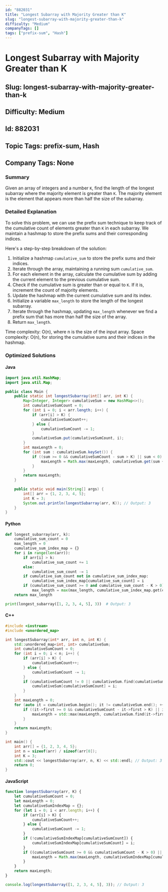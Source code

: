 ```yaml
---
id: "882031"
title: "Longest Subarray with Majority Greater than K"
slug: "longest-subarray-with-majority-greater-than-k"
difficulty: "Medium"
companyTags: []
tags: ["prefix-sum", "Hash"]
---
```


# Longest Subarray with Majority Greater than K
## Slug: longest-subarray-with-majority-greater-than-k
## Difficulty: Medium
## Id: 882031
## Topic Tags: prefix-sum, Hash
## Company Tags: None

### Summary
Given an array of integers and a number `K`, find the length of the longest subarray where the majority element is greater than `K`. The majority element is the element that appears more than half the size of the subarray.

### Detailed Explanation
To solve this problem, we can use the prefix sum technique to keep track of the cumulative count of elements greater than `K` in each subarray. We maintain a hashmap to store the prefix sums and their corresponding indices.

Here's a step-by-step breakdown of the solution:

1. Initialize a hashmap `cumulative_sum` to store the prefix sums and their indices.
2. Iterate through the array, maintaining a running sum `cumulative_sum`.
3. For each element in the array, calculate the cumulative sum by adding the current element to the previous cumulative sum.
4. Check if the cumulative sum is greater than or equal to `K`. If it is, increment the count of majority elements.
5. Update the hashmap with the current cumulative sum and its index.
6. Initialize a variable `max_length` to store the length of the longest subarray.
7. Iterate through the hashmap, updating `max_length` whenever we find a prefix sum that has more than half the size of the array.
8. Return `max_length`.

Time complexity: O(n), where n is the size of the input array.
Space complexity: O(n), for storing the cumulative sums and their indices in the hashmap.

### Optimized Solutions

#### Java
```java
import java.util.HashMap;
import java.util.Map;

public class Main {
    public static int longestSubarray(int[] arr, int K) {
        Map<Integer, Integer> cumulativeSum = new HashMap<>();
        int cumulativeSumCount = 0;
        for (int i = 0; i < arr.length; i++) {
            if (arr[i] > K) {
                cumulativeSumCount++;
            } else {
                cumulativeSumCount -= 1;
            }
            cumulativeSum.put(cumulativeSumCount, i);
        }
        int maxLength = 0;
        for (int sum : cumulativeSum.keySet()) {
            if ((sum >= 0 && cumulativeSumCount - sum > K) || sum < 0) {
                maxLength = Math.max(maxLength, cumulativeSum.get(sum + K));
            }
        }
        return maxLength;
    }

    public static void main(String[] args) {
        int[] arr = {1, 2, 3, 4, 5};
        int K = 3;
        System.out.println(longestSubarray(arr, K)); // Output: 3
    }
}
```

#### Python
```python
def longest_subarray(arr, k):
    cumulative_sum_count = 0
    max_length = 0
    cumulative_sum_index_map = {}
    for i in range(len(arr)):
        if arr[i] > k:
            cumulative_sum_count += 1
        else:
            cumulative_sum_count -= 1
        if cumulative_sum_count not in cumulative_sum_index_map:
            cumulative_sum_index_map[cumulative_sum_count] = i
        if (cumulative_sum_count >= 0 and cumulative_sum_count - K > 0) or cumulative_sum_count < 0:
            max_length = max(max_length, cumulative_sum_index_map.get(cumulative_sum_count + K))
    return max_length

print(longest_subarray([1, 2, 3, 4, 5], 3))  # Output: 3
```

#### C++
```cpp
#include <iostream>
#include <unordered_map>

int longestSubarray(int* arr, int n, int K) {
    std::unordered_map<int, int> cumulativeSum;
    int cumulativeSumCount = 0;
    for (int i = 0; i < n; i++) {
        if (arr[i] > K) {
            cumulativeSumCount++;
        } else {
            cumulativeSumCount -= 1;
        }
        if (cumulativeSumCount != 0 || cumulativeSum.find(cumulativeSumCount) == cumulativeSum.end()) {
            cumulativeSum[cumulativeSumCount] = i;
        }
    }
    int maxLength = 0;
    for (auto it = cumulativeSum.begin(); it != cumulativeSum.end(); ++it) {
        if ((it->first >= 0 && cumulativeSumCount - it->first > K) || it->first < 0) {
            maxLength = std::max(maxLength, cumulativeSum.find(it->first + K)->second);
        }
    }
    return maxLength;
}

int main() {
    int arr[] = {1, 2, 3, 4, 5};
    int n = sizeof(arr) / sizeof(arr[0]);
    int K = 3;
    std::cout << longestSubarray(arr, n, K) << std::endl; // Output: 3
    return 0;
}
```

#### JavaScript
```javascript
function longestSubarray(arr, K) {
    let cumulativeSumCount = 0;
    let maxLength = 0;
    let cumulativeSumIndexMap = {};
    for (let i = 0; i < arr.length; i++) {
        if (arr[i] > K) {
            cumulativeSumCount++;
        } else {
            cumulativeSumCount -= 1;
        }
        if (!cumulativeSumIndexMap[cumulativeSumCount]) {
            cumulativeSumIndexMap[cumulativeSumCount] = i;
        }
        if ((cumulativeSumCount >= 0 && cumulativeSumCount - K > 0) || cumulativeSumCount < 0) {
            maxLength = Math.max(maxLength, cumulativeSumIndexMap[cumulativeSumCount + K]);
        }
    }
    return maxLength;
}

console.log(longestSubarray([1, 2, 3, 4, 5], 3)); // Output: 3
```